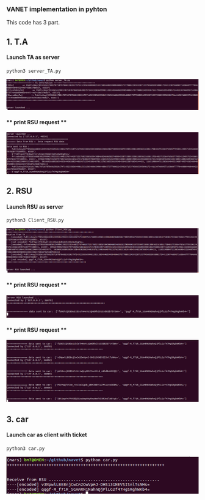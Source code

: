 ### VANET implementation in pyhton

This code has 3 part.

## 1. T.A 
#### Launch TA as server
```
python3 server_TA.py
```
![status](assets/ta-status.png)

#### ** print RSU request **
![status](assets/sent-ta-rsu.png)



## 2. RSU
#### Launch RSU as server
```
python3 Client_RSU.py
```
![status](assets/rsu-status.png)

#### ** print RSU request **
![status](assets/sent-rsu-car.png)

#### ** print RSU request **
![status](assets/many-request-car.png)


## 3. car
#### Launch car as client with ticket
```
python3 car.py
```
![status](assets/car-ticket.png)


